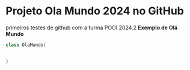 # Projeto Ola Mundo 2024 no GitHub
primeiros testes de github com a turma POOI 2024.2
**Exemplo de Olá Mundo**
~~~java
class OlaMundo{

    
}
~~~